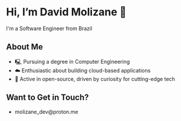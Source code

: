 <h1>Hi, I’m David Molizane 🤟</h1>
<p>I'm a Software Engineer from Brazil</p>

<h2>About Me</h2>
<ul>
  <li>🖳 Pursuing a degree in Computer Engineering</li>
  <li>☁️ Enthusiastic about building cloud-based applications</li>
  <li>🐧 Active in open-source, driven by curiosity for cutting-edge tech</li>
</ul>

<h2>Want to Get in Touch?</h2>
<ul>
  <li>molizane_dev@proton.me</li>
</ul>
